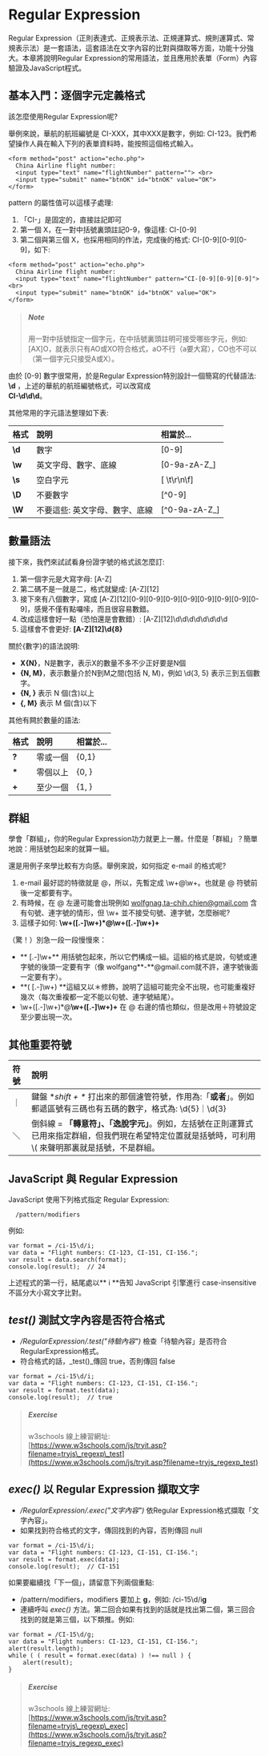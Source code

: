 # Regular Expression

Regular Expression（正則表達式、正規表示法、正規運算式、規則運算式、常規表示法）是一套語法，這套語法在文字內容的比對與擷取等方面，功能十分強大。本章將說明Regular Expression的常用語法，並且應用於表單（Form）內容驗證及JavaScript程式。

## 基本入門：逐個字元定義格式

該怎麼使用Regular Expression呢?

舉例來說，華航的航班編號是 CI-XXX，其中XXX是數字，例如: CI-123。我們希望操作人員在輸入下列的表單資料時，能按照這個格式輸入。

```
<form method="post" action="echo.php">
  China Airline flight number:
  <input type="text" name="flightNumber" pattern=""> <br>
  <input type="submit" name="btnOK" id="btnOK" value="OK">  
</form>
```

pattern 的屬性值可以這樣子處理:  
1. 「CI-」是固定的，直接註記即可  
2. 第一個 X，在一對中括號裏頭註記0-9，像這樣: CI-\[0-9\]  
3. 第二個與第三個 X，也採用相同的作法，完成後的格式: CI-\[0-9\]\[0-9\]\[0-9\]，如下:

```
<form method="post" action="echo.php">
  China Airline flight number:
  <input type="text" name="flightNumber" pattern="CI-[0-9][0-9][0-9]"> <br>
  <input type="submit" name="btnOK" id="btnOK" value="OK">  
</form>
```

> ##### _**Note**_
>
> 用一對中括號指定一個字元，在中括號裏頭註明可接受哪些字元，例如: \[AX\]O，就表示只有AO或XO符合格式，aO不行（a要大寫），CO也不可以（第一個字元只接受A或X）。

由於 \[0-9\] 數字很常用，於是Regular Expression特別設計一個簡寫的代替語法: **\d** ，上述的華航的航班編號格式，可以改寫成  
 **CI-\d\d\d**。

其他常用的字元語法整理如下表:

| 格式 | 說明 | 相當於... |
| :--- | :--- | :--- |
| **\d** | 數字 | \[0-9\] |
| **\w** | 英文字母、數字、底線 | \[0-9a-zA-Z\_\] |
| **\s** | 空白字元 | \[ \t\r\n\f\] |
| **\D** | 不要數字 | \[^0-9\] |
| **\W** | 不要這些: 英文字母、數字、底線 | \[^0-9a-zA-Z\_\] |

## 數量語法

接下來，我們來試試看身份證字號的格式該怎麼訂:  
1. 第一個字元是大寫字母: \[A-Z\]  
2. 第二碼不是一就是二，格式就變成: \[A-Z\]\[12\]  
3. 接下來有八個數字，寫成 \[A-Z\]\[12\]\[0-9\]\[0-9\]\[0-9\]\[0-9\]\[0-9\]\[0-9\]\[0-9\]\[0-9\]，感覺不僅有點囉嗦，而且很容易數錯。  
4. 改成這樣會好一點（恐怕還是會數錯）: \[A-Z\]\[12\]\d\d\d\d\d\d\d\d  
5. 這樣會不會更好: **\[A-Z\]\[12\]\d{8}**

關於{數字}的語法說明:

* **X{N}**，N是數字，表示X的數量不多不少正好要是N個
* **{N, M}**，表示數量介於N到M之間\(包括 N, M\)，例如 \d{3, 5} 表示三到五個數字。
* **{N, }** 表示 N 個\(含\)以上
* **{, M}** 表示 M 個\(含\)以下

其他有闗於數量的語法:

| 格式 | 說明 | 相當於... |
| :--- | :--- | :--- |
| **?** | 零或一個 | {0,1} |
| **\*** | 零個以上 | {0, } |
| **+** | 至少一個 | {1, } |

## 群組

學會「群組」，你的Regular Expression功力就更上一層。什麼是「群組」？簡單地說：用括號包起來的就算一組。

還是用例子來學比較有方向感。舉例來說，如何指定 e-mail 的格式呢?  
1. e-mail 最好認的特徵就是 @，所以，先暫定成 \w+@\w+。也就是 @ 符號前後一定都要有字。  
2. 有時候，在 @ 左邊可能會出現例如 wolfgnag.ta-chih.chien@gmail.com 含有句號、連字號的情形，但 \w+ 並不接受句號、連字號，怎麼辦呢?  
3. 這樣子如何: **\w+\(\[.-\]\w+\)\*@\w+\(\[.-\]\w+\)+**

（驚！）別急一段一段慢慢來：

* ** \[.-\]\w+** 用括號包起來，所以它們構成一組。這組的格式是說，句號或連字號的後頭一定要有字（像 wolfgang**-**@gmail.com就不許，連字號後面一定要有字）。
* **\( \[.-\]\w+\) **這組又以＊修飾，說明了這組可能完全不出現，也可能重複好幾次（每次重複都一定不能以句號、連字號結尾）。
* \w+\(\[.-\]\w+\)\*@**\w+\(\[.-\]\w+\)+** 在 @ 右邊的情也類似，但是改用＋符號設定至少要出現一次。

## 其他重要符號

| 符號 | 說明 |
| :--- | :--- |
| ｜ | 鍵盤 **shift + \** 打出來的那個濾管符號，作用為:「**或者**」。例如郵遞區號有三碼也有五碼的數字，格式為: \d{5}｜\d{3} |
| ＼ | 倒斜線 = **「轉意符」、「逸脫字元」**。例如，左括號在正則運算式已用來指定群組，但我們現在希望特定位置就是括號時，可利用 \\( 來聲明那裏就是括號，不是群組。 |

## JavaScript 與 Regular Expression

JavaScript 使用下列格式指定 Regular Expression:

```
  /pattern/modifiers
```

例如:

```
var format = /ci-15\d/i;
var data = "Flight numbers: CI-123, CI-151, CI-156."; 
var result = data.search(format);
console.log(result);  // 24
```

上述程式的第一行，結尾處以** i **告知  JavaScript 引擎進行 case-insensitive 不區分大小寫文字比對。

## _test\(\)_ 測試文字內容是否符合格式

* _/RegularExpression/.test\("待驗內容"\)_ 檢查「待驗內容」是否符合RegularExpression格式。
* 符合格式的話，_test\(\)_傳回 true，否則傳回 false

```
var format = /ci-15\d/i;
var data = "Flight numbers: CI-123, CI-151, CI-156."; 
var result = format.test(data);
console.log(result);  // true
```

> ##### _**Exercise**_
>
> w3schools 線上練習網址:  
> [https://www.w3schools.com/js/tryit.asp?filename=tryjs\_regexp\_test](https://www.w3schools.com/js/tryit.asp?filename=tryjs_regexp_test)

## _exec\(\)_ 以 Regular Expression 擷取文字

* _/RegularExpression/.exec\("文字內容"\)_  依Regular Expression格式擷取「文字內容」。
* 如果找到符合格式的文字，傳回找到的內容，否則傳回 null 

```
var format = /ci-15\d/i;
var data = "Flight numbers: CI-123, CI-151, CI-156."; 
var result = format.exec(data);
console.log(result);  // CI-151
```

如果要繼續找「下一個」，請留意下列兩個重點:

* /pattern/modifiers，modifiers 要加上 **g**，例如: /ci-15\d/i**g**
* 連續呼叫 _exec\(\)_ 方法。第二回合如果有找到的話就是找出第二個，第三回合找到的就是第三個，以下類推。例如:

```
var format = /CI-15\d/g;
var data = "Flight numbers: CI-123, CI-151, CI-156.";
alert(result.length);
while ( ( result = format.exec(data) ) !== null ) {
    alert(result);
}
```

> ##### _**Exercise**_
>
> w3schools 線上練習網址:  
> [https://www.w3schools.com/js/tryit.asp?filename=tryjs\_regexp\_exec](https://www.w3schools.com/js/tryit.asp?filename=tryjs_regexp_exec)



